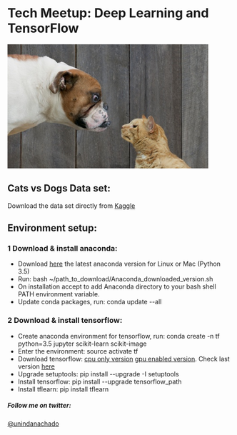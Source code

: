 # Tech Meetup: Deep Learning and TensorFlow

![Cats vs Dogs](woof_meow.jpg?raw=true "Cats vs Dogs")

## Cats vs Dogs Data set:
Download the data set directly from [Kaggle](https://www.kaggle.com/c/dogs-vs-cats)

## Environment setup:
### 1 Download & install anaconda:
* Download [here](https://www.continuum.io/downloads) the latest anaconda version for Linux or Mac (Python 3.5)
* Run: bash ~/path_to_download/Anaconda_downloaded_version.sh
* On installation accept to add Anaconda directory to your bash shell PATH environment variable.
* Update conda packages, run: conda update --all

### 2 Download & install tensorflow:
* Create anaconda environment for tensorflow, run:
  conda create -n tf python=3.5 jupyter scikit-learn scikit-image
* Enter the environment:
  source activate tf
* Download tensorflow:
  [cpu only version](https://storage.googleapis.com/tensorflow/linux/cpu/tensorflow-0.9.0rc0-cp35-cp35m-linux_x86_64.whl)
  [gpu enabled version](https://storage.googleapis.com/tensorflow/linux/gpu/tensorflow-0.9.0rc0-cp35-cp35m-linux_x86_64.whl). 
  Check last version [here](https://www.tensorflow.org)
* Upgrade setuptools:
  pip install --upgrade -I setuptools
* Install tensorflow:
  pip install --upgrade tensorflow_path
* Install tflearn:
  pip install tflearn

##### Follow me on twitter:
[@unindanachado](https://twitter.com/unindanachado)

